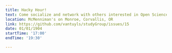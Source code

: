 ```yaml
---
title: Hacky Hour!
text: Come socialize and network with others interested in Open Science and Computational Science.
location: McMenniman's on Monroe, Corvallis, OR
link: https://github.com/vantuyls/studyGroup/issues/15
date: 01/01/1904
startTime: '17:00'
endTime: '19:30'

---
```

